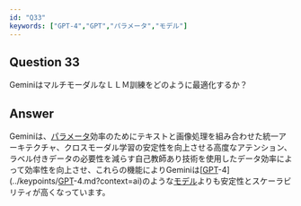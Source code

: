 ```yaml
---
id: "Q33"
keywords: ["GPT-4","GPT","パラメータ","モデル"]
---
```


## Question 33

GeminiはマルチモーダルなＬＬＭ訓練をどのように最適化するか？

## Answer

Geminiは、[パラメータ](../keypoints/パラメータ.md?context=ai)効率のためにテキストと画像処理を組み合わせた統一アーキテクチャ、クロスモーダル学習の安定性を向上させる高度なアテンション、ラベル付きデータの必要性を減らす自己教師あり技術を使用したデータ効率によって効率性を向上させ、これらの機能によりGeminiは[[GPT](../keypoints/GPT.md?context=ai)-4](../keypoints/[GPT](../keypoints/GPT.md?context=ai)-4.md?context=ai)のような[モデル](../keypoints/モデル.md?context=ai)よりも安定性とスケーラビリティが高くなっています。
